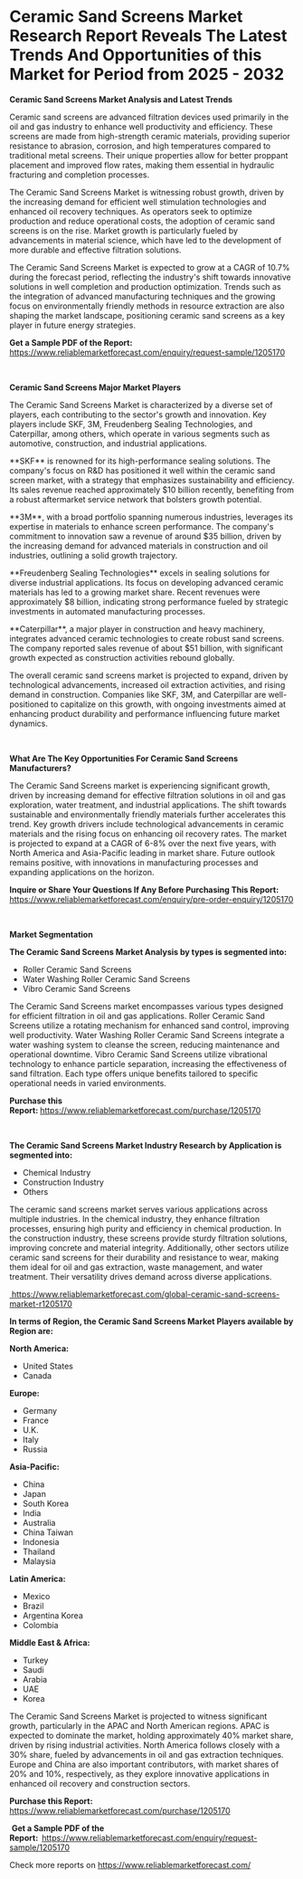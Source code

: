 <p><h1>Ceramic Sand Screens Market Research Report Reveals The Latest Trends And Opportunities of this Market for Period from 2025 - 2032</h1></p><p><strong>Ceramic Sand Screens Market Analysis and Latest Trends</strong></p>
<p><p>Ceramic sand screens are advanced filtration devices used primarily in the oil and gas industry to enhance well productivity and efficiency. These screens are made from high-strength ceramic materials, providing superior resistance to abrasion, corrosion, and high temperatures compared to traditional metal screens. Their unique properties allow for better proppant placement and improved flow rates, making them essential in hydraulic fracturing and completion processes.</p><p>The Ceramic Sand Screens Market is witnessing robust growth, driven by the increasing demand for efficient well stimulation technologies and enhanced oil recovery techniques. As operators seek to optimize production and reduce operational costs, the adoption of ceramic sand screens is on the rise. Market growth is particularly fueled by advancements in material science, which have led to the development of more durable and effective filtration solutions.</p><p>The Ceramic Sand Screens Market is expected to grow at a CAGR of 10.7% during the forecast period, reflecting the industry's shift towards innovative solutions in well completion and production optimization. Trends such as the integration of advanced manufacturing techniques and the growing focus on environmentally friendly methods in resource extraction are also shaping the market landscape, positioning ceramic sand screens as a key player in future energy strategies.</p></p>
<p><strong>Get a Sample PDF of the Report:&nbsp;</strong> <a href="https://www.reliablemarketforecast.com/enquiry/request-sample/1205170?utm_campaign=3096&utm_medium=2&utm_source=Github&utm_content=ia&utm_term=10042025&utm_id=ceramic-sand-screens">https://www.reliablemarketforecast.com/enquiry/request-sample/1205170</a></p>
<p>&nbsp;</p>
<p><strong>Ceramic Sand Screens Major Market Players</strong></p>
<p><p>The Ceramic Sand Screens Market is characterized by a diverse set of players, each contributing to the sector's growth and innovation. Key players include SKF, 3M, Freudenberg Sealing Technologies, and Caterpillar, among others, which operate in various segments such as automotive, construction, and industrial applications.</p><p>**SKF** is renowned for its high-performance sealing solutions. The company's focus on R&D has positioned it well within the ceramic sand screen market, with a strategy that emphasizes sustainability and efficiency. Its sales revenue reached approximately $10 billion recently, benefiting from a robust aftermarket service network that bolsters growth potential.</p><p>**3M**, with a broad portfolio spanning numerous industries, leverages its expertise in materials to enhance screen performance. The company's commitment to innovation saw a revenue of around $35 billion, driven by the increasing demand for advanced materials in construction and oil industries, outlining a solid growth trajectory.</p><p>**Freudenberg Sealing Technologies** excels in sealing solutions for diverse industrial applications. Its focus on developing advanced ceramic materials has led to a growing market share. Recent revenues were approximately $8 billion, indicating strong performance fueled by strategic investments in automated manufacturing processes.</p><p>**Caterpillar**, a major player in construction and heavy machinery, integrates advanced ceramic technologies to create robust sand screens. The company reported sales revenue of about $51 billion, with significant growth expected as construction activities rebound globally. </p><p>The overall ceramic sand screens market is projected to expand, driven by technological advancements, increased oil extraction activities, and rising demand in construction. Companies like SKF, 3M, and Caterpillar are well-positioned to capitalize on this growth, with ongoing investments aimed at enhancing product durability and performance influencing future market dynamics.</p></p>
<p>&nbsp;</p>
<p><strong>What Are The Key Opportunities For Ceramic Sand Screens Manufacturers?</strong></p>
<p><p>The Ceramic Sand Screens market is experiencing significant growth, driven by increasing demand for effective filtration solutions in oil and gas exploration, water treatment, and industrial applications. The shift towards sustainable and environmentally friendly materials further accelerates this trend. Key growth drivers include technological advancements in ceramic materials and the rising focus on enhancing oil recovery rates. The market is projected to expand at a CAGR of 6-8% over the next five years, with North America and Asia-Pacific leading in market share. Future outlook remains positive, with innovations in manufacturing processes and expanding applications on the horizon.</p></p>
<p><strong>Inquire or Share Your Questions If Any Before Purchasing This Report:</strong> <a href="https://www.reliablemarketforecast.com/enquiry/pre-order-enquiry/1205170?utm_campaign=3096&utm_medium=2&utm_source=Github&utm_content=ia&utm_term=10042025&utm_id=ceramic-sand-screens">https://www.reliablemarketforecast.com/enquiry/pre-order-enquiry/1205170</a></p>
<p>&nbsp;</p>
<p><strong>Market Segmentation</strong></p>
<p><strong>The Ceramic Sand Screens Market Analysis by types is segmented into:</strong></p>
<p><ul><li>Roller Ceramic Sand Screens</li><li>Water Washing Roller Ceramic Sand Screens</li><li>Vibro Ceramic Sand Screens</li></ul></p>
<p><p>The Ceramic Sand Screens market encompasses various types designed for efficient filtration in oil and gas applications. Roller Ceramic Sand Screens utilize a rotating mechanism for enhanced sand control, improving well productivity. Water Washing Roller Ceramic Sand Screens integrate a water washing system to cleanse the screen, reducing maintenance and operational downtime. Vibro Ceramic Sand Screens utilize vibrational technology to enhance particle separation, increasing the effectiveness of sand filtration. Each type offers unique benefits tailored to specific operational needs in varied environments.</p></p>
<p><strong>Purchase this Report:&nbsp;</strong><a href="https://www.reliablemarketforecast.com/purchase/1205170?utm_campaign=3096&utm_medium=2&utm_source=Github&utm_content=ia&utm_term=10042025&utm_id=ceramic-sand-screens">https://www.reliablemarketforecast.com/purchase/1205170</a></p>
<p>&nbsp;</p>
<p><strong>The Ceramic Sand Screens Market Industry Research by Application is segmented into:</strong></p>
<p><ul><li>Chemical Industry</li><li>Construction Industry</li><li>Others</li></ul></p>
<p><p>The ceramic sand screens market serves various applications across multiple industries. In the chemical industry, they enhance filtration processes, ensuring high purity and efficiency in chemical production. In the construction industry, these screens provide sturdy filtration solutions, improving concrete and material integrity. Additionally, other sectors utilize ceramic sand screens for their durability and resistance to wear, making them ideal for oil and gas extraction, waste management, and water treatment. Their versatility drives demand across diverse applications.</p></p>
<p><a href="https://www.reliablemarketforecast.com/global-ceramic-sand-screens-market-r1205170?utm_campaign=3096&utm_medium=2&utm_source=Github&utm_content=ia&utm_term=10042025&utm_id=ceramic-sand-screens">&nbsp;https://www.reliablemarketforecast.com/global-ceramic-sand-screens-market-r1205170</a></p>
<p><strong>In terms of Region, the Ceramic Sand Screens Market Players available by Region are:</strong></p>
<p>
    <p> <strong> North America: </strong>
        <ul>
            <li>United States</li>
            <li>Canada</li>
        </ul>
        </p> 
    <p> <strong> Europe: </strong>
        <ul>
            <li>Germany</li>
            <li>France</li>
            <li>U.K.</li>
            <li>Italy</li>
            <li>Russia</li>
        </ul>
        </p> 
    <p> <strong> Asia-Pacific: </strong>
        <ul>
            <li>China</li>
            <li>Japan</li>
            <li>South Korea</li>
            <li>India</li>
            <li>Australia</li>
            <li>China Taiwan</li>
            <li>Indonesia</li>
            <li>Thailand</li>
            <li>Malaysia</li>
        </ul>
        </p> 
    <p> <strong> Latin America: </strong>
        <ul>
            <li>Mexico</li>
            <li>Brazil</li>
            <li>Argentina Korea</li>
            <li>Colombia</li>
        </ul>
        </p> 
    <p> <strong> Middle East & Africa: </strong>
        <ul>
            <li>Turkey</li>
            <li>Saudi</li>
            <li>Arabia</li>
            <li>UAE</li>
            <li>Korea</li>
        </ul>
    </p>
    </p>
<p><p>The Ceramic Sand Screens Market is projected to witness significant growth, particularly in the APAC and North American regions. APAC is expected to dominate the market, holding approximately 40% market share, driven by rising industrial activities. North America follows closely with a 30% share, fueled by advancements in oil and gas extraction techniques. Europe and China are also important contributors, with market shares of 20% and 10%, respectively, as they explore innovative applications in enhanced oil recovery and construction sectors.</p></p>
<p><strong>Purchase this Report: </strong><a href="https://www.reliablemarketforecast.com/purchase/1205170?utm_campaign=3096&utm_medium=2&utm_source=Github&utm_content=ia&utm_term=10042025&utm_id=ceramic-sand-screens">https://www.reliablemarketforecast.com/purchase/1205170</a></p>
<p>&nbsp;<strong>Get a Sample PDF of the Report:&nbsp;&nbsp;</strong><a href="https://www.reliablemarketforecast.com/enquiry/request-sample/1205170?utm_campaign=3096&utm_medium=2&utm_source=Github&utm_content=ia&utm_term=10042025&utm_id=ceramic-sand-screens">https://www.reliablemarketforecast.com/enquiry/request-sample/1205170</a></p>
<p><strong></strong></p>
<p>Check more reports on <a href="https://www.reliablemarketforecast.com/?utm_campaign=3096&utm_medium=2&utm_source=Github&utm_content=ia&utm_term=10042025&utm_id=ceramic-sand-screens">https://www.reliablemarketforecast.com/</a></p>